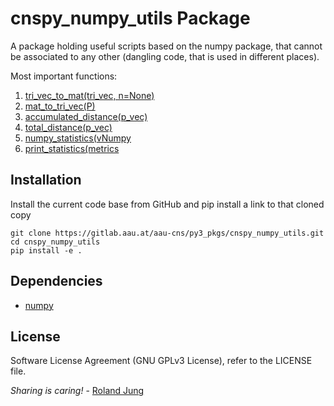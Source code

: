 # cnspy_numpy_utils Package

A package holding useful scripts based on the numpy package, that cannot be associated to any other (dangling code, that is used in different places). 

Most important functions:
1. [tri_vec_to_mat(tri_vec, n=None)](./matrix_conversions.py)
1. [mat_to_tri_vec(P)](./matrix_conversions.py)
1. [accumulated_distance(p_vec)](./accumulated_distance.py)
1. [total_distance(p_vec)](./accumulated_distance.py)
1. [numpy_statistics(vNumpy](./numpy_statistics.py)
1. [print_statistics(metrics](./numpy_statistics.py)

## Installation

Install the current code base from GitHub and pip install a link to that cloned copy
```
git clone https://gitlab.aau.at/aau-cns/py3_pkgs/cnspy_numpy_utils.git
cd cnspy_numpy_utils
pip install -e .
```


## Dependencies

* [numpy]()

## License


Software License Agreement (GNU GPLv3  License), refer to the LICENSE file.

*Sharing is caring!* - [Roland Jung](https://github.com/jungr-ait)  

